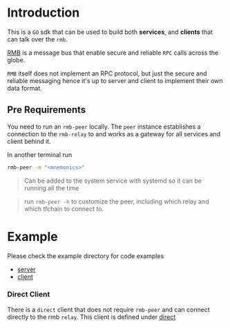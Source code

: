 # Introduction
This is a `GO` sdk that can be used to build both **services**, and **clients**
that can talk over the `rmb`.

[RMB](https://github.com/threefoldtech/rmb-rs) is a message bus that enable secure
and reliable `RPC` calls across the globe.

`RMB` itself does not implement an RPC protocol, but just the secure and reliable messaging
hence it's up to server and client to implement their own data format.

## Pre Requirements
You need to run an `rmb-peer` locally. The `peer` instance establishes a connection to the `rmb-relay` to and works
as a gateway for all services and client behind it.

In another terminal run
```bash
rmb-peer -m "<mnemonics>"
```
> Can be added to the system service with systemd so it can be running all the time

> run `rmb-peer -h` to customize the peer, including which relay and which tfchain to connect to.

# Example
Please check the example directory for code examples
- [server](examples/server/main.go)
- [client](examples/client/main.go)

### Direct Client
There is a `direct` client that does not require `rmb-peer` and can connect directly to the rmb `relay`. This client is defined under
[direct](direct)
